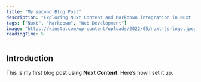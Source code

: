 ```yaml
---
title: "My second Blog Post"
description: "Exploring Nuxt Content and Markdown integration in Nuxt 3."
tags: ["Nuxt", "Markdown", "Web Development"]
image: "https://kinsta.com/wp-content/uploads/2022/05/nuxt-js-logo.jpeg"
readingTime: 5
---
```


## Introduction
This is my first blog post using **Nuxt Content**. Here’s how I set it up.